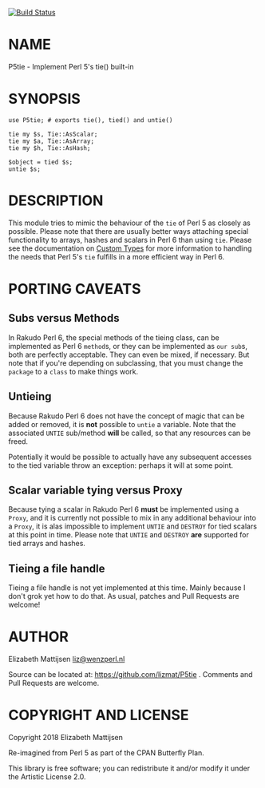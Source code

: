 [![Build Status](https://travis-ci.org/lizmat/P5tie.svg?branch=master)](https://travis-ci.org/lizmat/P5tie)

NAME
====

P5tie - Implement Perl 5's tie() built-in

SYNOPSIS
========

    use P5tie; # exports tie(), tied() and untie()

    tie my $s, Tie::AsScalar;
    tie my $a, Tie::AsArray;
    tie my $h, Tie::AsHash;

    $object = tied $s;
    untie $s;

DESCRIPTION
===========

This module tries to mimic the behaviour of the `tie` of Perl 5 as closely as possible. Please note that there are usually better ways attaching special functionality to arrays, hashes and scalars in Perl 6 than using `tie`. Please see the documentation on [Custom Types](https://docs.perl6.org/language/subscripts#Custom_types) for more information to handling the needs that Perl 5's `tie` fulfills in a more efficient way in Perl 6.

PORTING CAVEATS
===============

Subs versus Methods
-------------------

In Rakudo Perl 6, the special methods of the tieing class, can be implemented as Perl 6 `method`s, or they can be implemented as `our sub`s, both are perfectly acceptable. They can even be mixed, if necessary. But note that if you're depending on subclassing, that you must change the `package` to a `class` to make things work.

Untieing
--------

Because Rakudo Perl 6 does not have the concept of magic that can be added or removed, it is **not** possible to `untie` a variable. Note that the associated `UNTIE` sub/method **will** be called, so that any resources can be freed.

Potentially it would be possible to actually have any subsequent accesses to the tied variable throw an exception: perhaps it will at some point.

Scalar variable tying versus Proxy
----------------------------------

Because tying a scalar in Rakudo Perl 6 **must** be implemented using a `Proxy`, and it is currently not possible to mix in any additional behaviour into a `Proxy`, it is alas impossible to implement `UNTIE` and `DESTROY` for tied scalars at this point in time. Please note that `UNTIE` and `DESTROY` **are** supported for tied arrays and hashes.

Tieing a file handle
--------------------

Tieing a file handle is not yet implemented at this time. Mainly because I don't grok yet how to do that. As usual, patches and Pull Requests are welcome!

AUTHOR
======

Elizabeth Mattijsen <liz@wenzperl.nl>

Source can be located at: https://github.com/lizmat/P5tie . Comments and Pull Requests are welcome.

COPYRIGHT AND LICENSE
=====================

Copyright 2018 Elizabeth Mattijsen

Re-imagined from Perl 5 as part of the CPAN Butterfly Plan.

This library is free software; you can redistribute it and/or modify it under the Artistic License 2.0.

